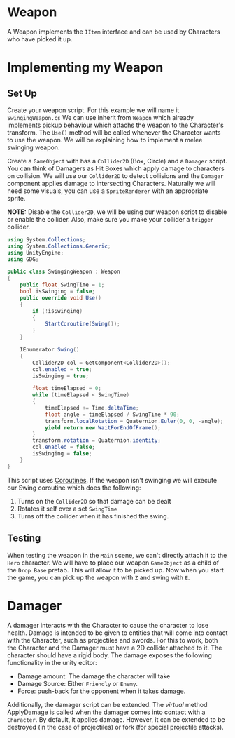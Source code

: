 # Weapon

A Weapon implements the `IItem` interface and can be used by Characters who have picked it up.

# Implementing my Weapon

## Set Up

Create your weapon script. For this example we will name it `SwingingWeapon.cs` We can use inherit from `Weapon` which already implements pickup behaviour which attachs the weapon to the Character's transform. The `Use()` method will be called whenever the Character wants to use the weapon. We will be explaining how to implement a melee swinging weapon.

Create a `GameObject` with has a `Collider2D` (Box, Circle) and a `Damager` script. You can think of Damagers as Hit Boxes which apply damage to characters on collision. We will use our `Collider2D` to detect collisions and the `Damager` component applies damage to intersecting Characters.
Naturally we will need some visuals, you can use a `SpriteRenderer` with an appropriate sprite.

**NOTE:** 
Disable the `Collider2D`, we will be using our weapon script to disable or enable the collider. Also, make sure you make your collider a `trigger` collider.

```cs
using System.Collections;
using System.Collections.Generic;
using UnityEngine;
using GDG;

public class SwingingWeapon : Weapon
{
    public float SwingTime = 1;
    bool isSwinging = false;
    public override void Use()
    {
        if (!isSwinging)
        {
            StartCoroutine(Swing());
        }
    }

    IEnumerator Swing()
    {
        Collider2D col = GetComponent<Collider2D>();
        col.enabled = true;
        isSwinging = true;

        float timeElapsed = 0;
        while (timeElapsed < SwingTime)
        {
            timeElapsed += Time.deltaTime;
            float angle = timeElapsed / SwingTime * 90;
            transform.localRotation = Quaternion.Euler(0, 0, -angle);
            yield return new WaitForEndOfFrame();
        }
        transform.rotation = Quaternion.identity;
        col.enabled = false;
        isSwinging = false;
    }
}
```

This script uses [Coroutines](https://docs.unity3d.com/Manual/Coroutines.html). If the weapon isn't swinging we will execute our Swing coroutine which does the following:
1. Turns on the `Collider2D` so that damage can be dealt
2. Rotates it self over a set `SwingTime`
3. Turns off the collider when it has finished the swing.

## Testing

When testing the weapon in the `Main` scene, we can't directly attach it to the `Hero` character. We will have to place our weapon `GameObject` as a child of the `Drop Base` prefab. This will allow it to be picked up. Now when you start the game, you can pick up the weapon with `Z` and swing with `E`.


# Damager

A damager interacts with the Character to cause the character to lose health. Damage is intended to be given to entities that will come into contact with the Character, such as projectiles and swords. For this to work, both the Character and the Damager must have a 2D collider attached to it. The character should have a rigid body. The damage exposes the following functionality in the unity editor:

* Damage amount: The damage the character will take
* Damage Source: Either `Friendly` or `Enemy`.
* Force: push-back for the opponent when it takes damage.

Additionally, the damager script can be extended. The _virtual_ method ApplyDamage is called when the damager comes into contact with a `Character`. By default, it applies damage. However, it can be extended to be destroyed (in the case of projectiles) or fork (for special projectile attacks).

